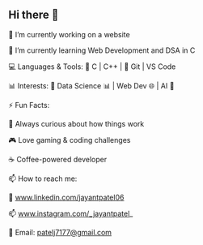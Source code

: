 ## Hi there 👋

<!--
**odinson06/odinson06** is a ✨ _special_ ✨ repository because its `README.md` (this file) appears on your GitHub profile.

Here are some ideas to get you started:

-
- 👯 I’m looking to collaborate on ...
- 🤔 I’m looking for help with ...
- 💬 Ask me about ...
- 😄 Pronouns: ...
- ⚡ Fun fact: ...
-->
🔭 I’m currently working on a website

🌱 I’m currently learning Web Development and DSA in C

💻 Languages & Tools:
🔹 C | C++ |
🔹 Git | VS Code

📊 Interests:
🔸 Data Science 📊 | Web Dev 🌐 | AI 🤖

⚡ Fun Facts:

🧠 Always curious about how things work

🎮 Love gaming & coding challenges

☕ Coffee-powered developer


📫 How to reach me:

🔗 www.linkedin.com/jayantpatel06

📫 www.instagram.com/_jayantpatel_

📩 Email: patelj7177@gmail.com
